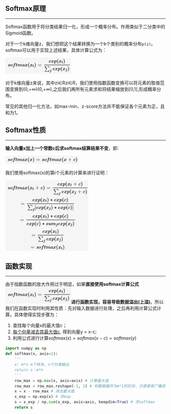 ## Softmax原理

------

Softmax函数用于将分类结果归一化，形成一个概率分布。作用类似于二分类中的Sigmoid函数。

对于一个k维向量z，我们想把这个结果转换为一个k个类别的概率分布`p(z)`。softmax可以用于实现上述结果，具体计算公式为：

![image-20210825001951092](https://raw.githubusercontent.com/xn1997/picgo/master/image-20210825001951092.png)

对于k维向量z来说，其中zi∈Rzi∈R，我们使用指数函数变换可以将元素的取值范围变换到(0,+∞)(0,+∞),之后我们再所有元素求和将结果缩放到[0,1],形成概率分布。

常见的其他归一化方法，如max-min、z-score方法并不能保证各个元素为正，且和为1。

## Softmax性质

------

**输入向量x加上一个常数c后求softmax结算结果不变**，即:

![image-20210825002048183](https://raw.githubusercontent.com/xn1997/picgo/master/image-20210825002048183.png)

我们使用softmax(x)的第i个元素的计算来进行证明：

![image-20210825002106122](https://raw.githubusercontent.com/xn1997/picgo/master/image-20210825002106122.png)

## 函数实现

------

由于指数函数的放大作用过于明显，如果**直接使用softmax计算公式![image-20210825001951092](https://raw.githubusercontent.com/xn1997/picgo/master/image-20210825001951092.png)进行函数实现，容易导致数据溢出(上溢)**。所以我们在函数实现时利用其性质：先对输入数据进行处理，之后再利用计算公式计算。具体使得实现步骤为：

1. 查找每个向量x的最大值c；
2. <u>每个向量减去其最大值c</u>, 得到向量y = x-c;
3. 利用公式进行计算$softmax(x) = softmax(x-c) = softmax(y)$

```python
import numpy as np
def softmax(x, axis=1):
    '''
    x: m*n m个样本，n个分类输出
    return s：m*n
    '''
    row_max = np.max(x, axis=axis) # 计算最大值
    row_max = row_max.reshape(-1, 1) # 将数据展开为m*1的形状，方便使用广播进行作差
    x = x - row_max # 减去最大值
    x_exp = np.exp(x) # 求exp
    s = x_exp / np.sum(x_exp, axis=axis, keepdim=True) # 求softmax
    return s
```

